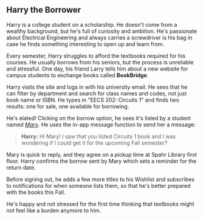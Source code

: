 ## Harry the Borrower

Harry is a college student on a scholarship. He doesn't come from a wealthy background, but he's full of curiosity and ambition. He's passionate about Electrical Engineering and always carries a screwdriver is his bag in case he finds something interesting to open up and learn from. 

Every semester, Harry struggles to afford the textbooks required for his courses. He usually borrows from his seniors, but the process is unreliable and stressful. One day, his friend Larry tells him about a new website for campus students to exchange books called **BookBridge**.

Harry visits the site and logs in with his university email. He sees that he can filter by department and search for class names and codes, not just book name or ISBN. He types in "EECS 202: Circuits 1" and finds two results: one for sale, one available for borrowing.

He's elated! Clicking on the borrow option, he sees it's listed by a student named [*Mary*](mary_the_lender.md). He uses the in-app message function to send her a message:

> **Harry:** Hi Mary! I saw that you listed Circuits 1 book and I was wondering if I could get it for the upcoming Fall semester?

Mary is quick to reply, and they agree on a pickup time at Spahr Library first floor. Harry confirms the borrow sent by Mary which sets a reminder for the return date.

Before signing out, he adds a few more titles to his Wishlist and subscribes to notifications for when someone lists them, so that he's better prepared with the books this Fall. 

He's happy and not stressed for the first time thinking that textbooks might not feel like a burden anymore to him.